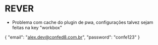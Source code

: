 # REVER
 - Problema com cache do plugin de pwa, configurações talvez sejam feitas na key "workbox"
 


 {
	"email": "alex.dev@confed8.com.br",
	"password": "confe123"
}